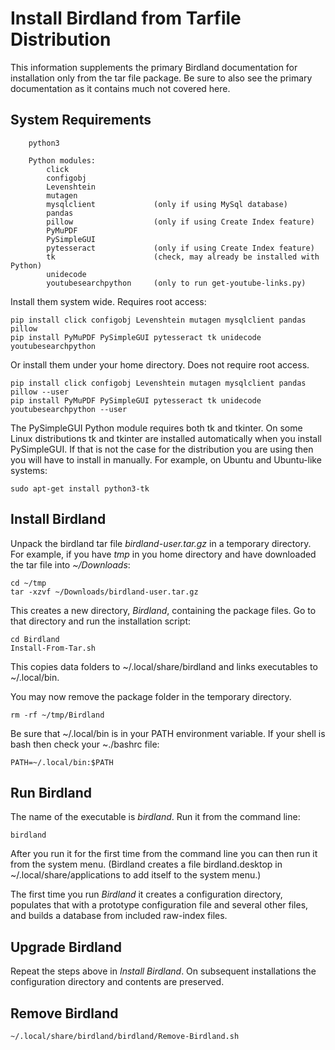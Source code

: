# Install Birdland from Tarfile Distribution

This information supplements the primary Birdland documentation for
installation only from the tar file package. Be sure to also see the primary
documentation as it contains much not covered here.

## System Requirements
```
    python3

    Python modules:
        click
        configobj
        Levenshtein
        mutagen
        mysqlclient             (only if using MySql database)
        pandas
        pillow                  (only if using Create Index feature)
        PyMuPDF
        PySimpleGUI
        pytesseract             (only if using Create Index feature)
        tk                      (check, may already be installed with Python)
        unidecode
        youtubesearchpython     (only to run get-youtube-links.py)
```
Install them system wide. Requires root access:
```
pip install click configobj Levenshtein mutagen mysqlclient pandas pillow 
pip install PyMuPDF PySimpleGUI pytesseract tk unidecode youtubesearchpython
```

Or install them under your home directory. Does not require root access.
```
pip install click configobj Levenshtein mutagen mysqlclient pandas pillow --user
pip install PyMuPDF PySimpleGUI pytesseract tk unidecode youtubesearchpython --user
```

The PySimpleGUI Python module requires both tk and tkinter.
On some Linux distributions tk and tkinter are installed automatically when you install PySimpleGUI. If that is not
the case for the distribution you are using then you will have to install in manually. For example, on Ubuntu
and Ubuntu-like systems:
```
sudo apt-get install python3-tk
```

## Install Birdland

Unpack the birdland tar file *birdland-user.tar.gz* in a temporary directory. For example, if you
have *tmp* in you home directory and have downloaded the tar file into *~/Downloads*:
```
cd ~/tmp
tar -xzvf ~/Downloads/birdland-user.tar.gz
```
This creates a new directory, *Birdland*, containing the package files. Go to that directory and
run the installation script:

```
cd Birdland
Install-From-Tar.sh
```
This copies data folders to ~/.local/share/birdland and links executables to ~/.local/bin.

You may now remove the package folder in the temporary directory.
```
rm -rf ~/tmp/Birdland
```

Be sure that ~/.local/bin is in your PATH environment variable. If your shell is bash then
check your ~./bashrc file:

```
PATH=~/.local/bin:$PATH
```

## Run Birdland
The name of the executable is *birdland*. Run it from the command line:

```
birdland
```
After you run it for the first time from the command line you can then run it
from the system menu. (Birdland creates a file birdland.desktop in
~/.local/share/applications to add itself to the system menu.)

The first time you run *Birdland* it
creates a configuration directory, populates
that with a prototype configuration file and several other files, and builds
a database from included raw-index files.

## Upgrade Birdland
Repeat the steps above in *Install Birdland*. On subsequent installations the configuration directory
and contents are preserved.

## Remove Birdland

```
~/.local/share/birdland/birdland/Remove-Birdland.sh
```
